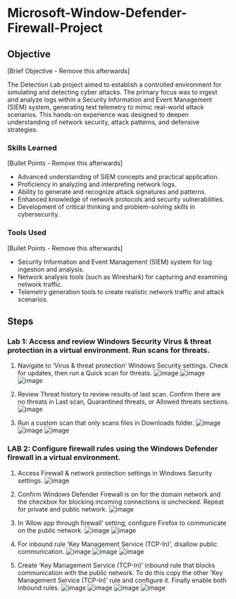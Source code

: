 # Microsoft-Window-Defender-Firewall-Project

## Objective
[Brief Objective - Remove this afterwards]

The Detection Lab project aimed to establish a controlled environment for simulating and detecting cyber attacks. The primary focus was to ingest and analyze logs within a Security Information and Event Management (SIEM) system, generating test telemetry to mimic real-world attack scenarios. This hands-on experience was designed to deepen understanding of network security, attack patterns, and defensive strategies.

### Skills Learned
[Bullet Points - Remove this afterwards]

- Advanced understanding of SIEM concepts and practical application.
- Proficiency in analyzing and interpreting network logs.
- Ability to generate and recognize attack signatures and patterns.
- Enhanced knowledge of network protocols and security vulnerabilities.
- Development of critical thinking and problem-solving skills in cybersecurity.

### Tools Used
[Bullet Points - Remove this afterwards]

- Security Information and Event Management (SIEM) system for log ingestion and analysis.
- Network analysis tools (such as Wireshark) for capturing and examining network traffic.
- Telemetry generation tools to create realistic network traffic and attack scenarios.

## Steps
### Lab 1: Access and review Windows Security Virus & threat protection in a virtual environment. Run scans for threats.

1. Navigate to ‘Virus & threat protection’ Windows Security settings. Check for updates, then run a Quick scan for threats. 
![image](https://github.com/Damien-Lindsey/Microsoft-Window-Defender-Firewall-Project/assets/161356460/71acadf4-27a1-4679-8e6a-ea2e649166c8)
![image](https://github.com/Damien-Lindsey/Microsoft-Window-Defender-Firewall-Project/assets/161356460/b1c5b72a-5e39-4101-9cb2-51c20dff44ea)
![image](https://github.com/Damien-Lindsey/Microsoft-Window-Defender-Firewall-Project/assets/161356460/5c4cf67a-58c7-44c5-b742-617addd74d12)

2. Review Threat history to review results of last scan. Confirm there are no threats in Last scan, Quarantined threats, or Allowed threats sections.
![image](https://github.com/Damien-Lindsey/Microsoft-Window-Defender-Firewall-Project/assets/161356460/aecd4530-45f0-4697-9846-bdcf32be2a7a)

3. Run a custom scan that only scans files in Downloads folder.
![image](https://github.com/Damien-Lindsey/Microsoft-Window-Defender-Firewall-Project/assets/161356460/b3b0bf6b-7923-4b54-9c7f-b8f73c9ce5c7)
![image](https://github.com/Damien-Lindsey/Microsoft-Window-Defender-Firewall-Project/assets/161356460/fb1ca2ea-f9f2-427d-9106-434668ad4f13)
![image](https://github.com/Damien-Lindsey/Microsoft-Window-Defender-Firewall-Project/assets/161356460/2f7e9e0b-eded-45b3-a59d-9989c37b918d)


### LAB 2: Configure firewall rules using the Windows Defender firewall in a virtual environment.

1. Access Firewall & network protection settings in Windows Security settings.
![image](https://github.com/Damien-Lindsey/Microsoft-Window-Defender-Firewall-Project/assets/161356460/b0d131d1-5d34-4bb2-8a03-66c0063caad6)

2. Confirm Windows Defender Firewall is on for the domain network and the checkbox for blocking incoming connections is unchecked. Repeat for private and public network.
![image](https://github.com/Damien-Lindsey/Microsoft-Window-Defender-Firewall-Project/assets/161356460/ebdba11c-35f0-45a3-b783-561b0217d597)

3. In ‘Allow app through firewall’ setting, configure Firefox to communicate on the public network.
![image](https://github.com/Damien-Lindsey/Microsoft-Window-Defender-Firewall-Project/assets/161356460/75a42c6c-e797-4716-99b3-e114d432ab20)
![image](https://github.com/Damien-Lindsey/Microsoft-Window-Defender-Firewall-Project/assets/161356460/09e83f4a-96ed-4f05-a221-e5566681dfa9)

4. For inbound rule ‘Key Management Service (TCP-In)’, disallow public communication.
![image](https://github.com/Damien-Lindsey/Microsoft-Window-Defender-Firewall-Project/assets/161356460/dd4872ea-be44-4888-9d58-fbe7530cba06)
![image](https://github.com/Damien-Lindsey/Microsoft-Window-Defender-Firewall-Project/assets/161356460/cf57949d-cd9c-48af-a85f-a691172e0cd5)
![image](https://github.com/Damien-Lindsey/Microsoft-Window-Defender-Firewall-Project/assets/161356460/50d6ce1f-df6f-4375-9a9a-aaed220c6b87)

5. Create ‘Key Management Service (TCP-In)’ inbound rule that blocks communication with the public network. To do this copy the other ‘Key Management Service (TCP-In)’ rule and configure it. Finally enable both inbound rules.
![image](https://github.com/Damien-Lindsey/Microsoft-Window-Defender-Firewall-Project/assets/161356460/61dedcbb-9ecb-4faa-8b66-3fba4317a043)
![image](https://github.com/Damien-Lindsey/Microsoft-Window-Defender-Firewall-Project/assets/161356460/23e60f2d-8353-4c32-86b8-a64f5a586f55)
![image](https://github.com/Damien-Lindsey/Microsoft-Window-Defender-Firewall-Project/assets/161356460/1e4a0c5c-ab2a-4ed2-8ee2-1edc44b39a7a)
![image](https://github.com/Damien-Lindsey/Microsoft-Window-Defender-Firewall-Project/assets/161356460/b99e285a-5b52-4761-9200-8be36feeca7a)
